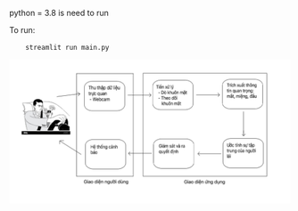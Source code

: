 
python = 3.8 is need to run

To run:
```
    streamlit run main.py
```

![Pipeline](illustration.png)
